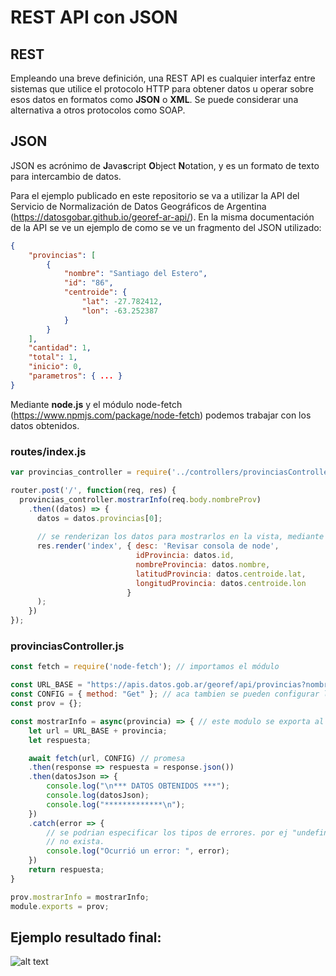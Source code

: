 # REST API con JSON

## REST
Empleando una breve definición, una REST API es cualquier interfaz entre sistemas que utilice el protocolo HTTP para obtener datos u operar sobre esos datos en formatos como **JSON** o **XML**. Se puede considerar una alternativa a otros protocolos como SOAP.

## JSON
JSON es acrónimo de **J**ava**s**cript **O**bject **N**otation, y es un formato de texto para intercambio de datos.

Para el ejemplo publicado en este repositorio se va a utilizar la API del Servicio de Normalización de Datos Geográficos de Argentina (https://datosgobar.github.io/georef-ar-api/). 
En la misma documentación de la API se ve un ejemplo de como se ve un fragmento del JSON utilizado:

```JSON
{
    "provincias": [
        {
            "nombre": "Santiago del Estero",
            "id": "86",
            "centroide": {
                "lat": -27.782412,
                "lon": -63.252387
            }
        }
    ],
    "cantidad": 1,
    "total": 1,
    "inicio": 0,
    "parametros": { ... }
}
```

Mediante **node.js** y el módulo node-fetch (https://www.npmjs.com/package/node-fetch) podemos trabajar con los datos obtenidos.
### routes/index.js
```javascript
var provincias_controller = require('../controllers/provinciasController'); // llamado al controlador

router.post('/', function(req, res) {
  provincias_controller.mostrarInfo(req.body.nombreProv)
    .then((datos) => { 
      datos = datos.provincias[0]; 
 
      // se renderizan los datos para mostrarlos en la vista, mediante variables:
      res.render('index', { desc: 'Revisar consola de node', 
                            idProvincia: datos.id,
                            nombreProvincia: datos.nombre,
                            latitudProvincia: datos.centroide.lat,
                            longitudProvincia: datos.centroide.lon
                          }
      );
    })
});
```

### provinciasController.js
```javascript
const fetch = require('node-fetch'); // importamos el módulo

const URL_BASE = "https://apis.datos.gob.ar/georef/api/provincias?nombre=";
const CONFIG = { method: "Get" }; // aca tambien se pueden configurar los cabezales y demas cosas 
const prov = {};

const mostrarInfo = async(provincia) => { // este modulo se exporta al metodo post en routes/index.js
    let url = URL_BASE + provincia;
    let respuesta; 

    await fetch(url, CONFIG) // promesa
    .then(response => respuesta = response.json())
    .then(datosJson => {
        console.log("\n*** DATOS OBTENIDOS ***");
        console.log(datosJson);
        console.log("*************\n");
    })
    .catch(error => { 
        // se podrian especificar los tipos de errores. por ej "undefined" probablemente es que la provincia
        // no exista.
        console.log("Ocurrió un error: ", error); 
    })
    return respuesta;
}

prov.mostrarInfo = mostrarInfo;
module.exports = prov;
```

## Ejemplo resultado final:

![alt text](https://i.imgur.com/ul0zKa3.png)
